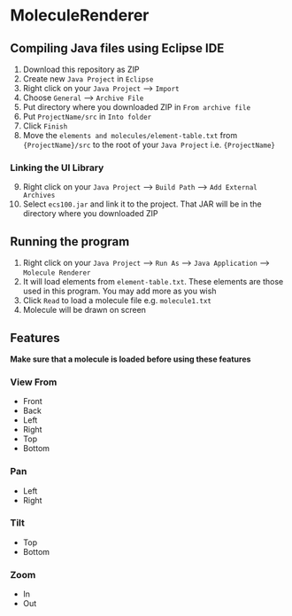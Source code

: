 # MoleculeRenderer

## Compiling Java files using Eclipse IDE

1. Download this repository as ZIP
2. Create new `Java Project` in `Eclipse`
3. Right click on your `Java Project` --> `Import`
4. Choose `General` --> `Archive File`
5. Put directory where you downloaded ZIP in `From archive file`
6. Put `ProjectName/src` in `Into folder`
7. Click `Finish`
8. Move the `elements and molecules/element-table.txt` from `{ProjectName}/src` to the root of your `Java Project` i.e. `{ProjectName}`

### Linking the UI Library

9. Right click on your `Java Project` --> `Build Path` --> `Add External Archives`
10. Select `ecs100.jar` and link it to the project. That JAR will be in the directory where you downloaded ZIP

## Running the program

1. Right click on your `Java Project` --> `Run As` --> `Java Application` --> `Molecule Renderer`
2. It will load elements from `element-table.txt`. These elements are those used in this program. You may add more as you wish
3. Click `Read` to load a molecule file e.g. `molecule1.txt`
4. Molecule will be drawn on screen

## Features

<strong>Make sure that a molecule is loaded before using these features</strong>

### View From

- Front
- Back
- Left
- Right
- Top
- Bottom

### Pan

- Left
- Right

### Tilt

- Top
- Bottom

### Zoom

- In
- Out
